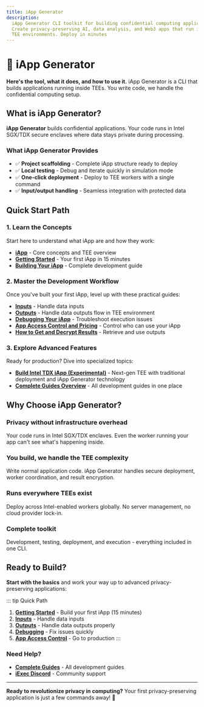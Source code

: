 ```yaml
---
title: iApp Generator
description:
  iApp Generator CLI toolkit for building confidential computing applications.
  Create privacy-preserving AI, data analysis, and Web3 apps that run in secure
  TEE environments. Deploy in minutes
---
```


# 🤖 iApp Generator

**Here's the tool, what it does, and how to use it.** iApp Generator is a CLI
that builds applications running inside TEEs. You write code, we handle the
confidential computing setup.

## What is iApp Generator?

**iApp Generator** builds confidential applications. Your code runs in Intel
SGX/TDX secure enclaves where data stays private during processing.

### What iApp Generator Provides

- ✅ **Project scaffolding** - Complete iApp structure ready to deploy
- ✅ **Local testing** - Debug and iterate quickly in simulation mode
- ✅ **One-click deployment** - Deploy to TEE workers with a single command
- ✅ **Input/output handling** - Seamless integration with protected data

## Quick Start Path

### 1. **Learn the Concepts**

Start here to understand what iApp are and how they work:

- **[iApp](/get-started/overview/iapp)** - Core concepts and TEE overview
- **[Getting Started](/references/iapp-generator/getting-started)** - Your first
  iApp in 15 minutes
- **[Building Your iApp](/references/iapp-generator/building-your-iexec-app)** -
  Complete development guide

### 2. **Master the Development Workflow**

Once you've built your first iApp, level up with these practical guides:

- **[Inputs](/guides/build-iapp/inputs)** - Handle data inputs
- **[Outputs](/guides/build-iapp/outputs)** - Handle data outputs
  flow in TEE environment
- **[Debugging Your iApp](/guides/build-iapp/debugging)** - Troubleshoot
  execution issues
- **[App Access Control and Pricing](/guides/build-iapp/manage-access)** -
  Control who can use your iApp
- **[How to Get and Decrypt Results](/guides/build-iapp/outputs)** -
  Retrieve and use outputs

### 3. **Explore Advanced Features**

Ready for production? Dive into specialized topics:

- **[Build Intel TDX iApp (Experimental)](/guides/build-iapp/advanced/build-your-first-tdx-iapp)** -
  Next-gen TEE with traditional deployment and iApp Generator technology
- **[Complete Guides Overview](/guides/build-iapp/build-&-test)** - All
  development guides in one place

## Why Choose iApp Generator?

### Privacy without infrastructure overhead

Your code runs in Intel SGX/TDX enclaves. Even the worker running your app can't
see what's happening inside.

### You build, we handle the TEE complexity

Write normal application code. iApp Generator handles secure deployment, worker
coordination, and result encryption.

### Runs everywhere TEEs exist

Deploy across Intel-enabled workers globally. No server management, no cloud
provider lock-in.

### Complete toolkit

Development, testing, deployment, and execution - everything included in one
CLI.

## Ready to Build?

**Start with the basics** and work your way up to advanced privacy-preserving
applications:

::: tip Quick Path

1. **[Getting Started](/references/iapp-generator/getting-started)** - Build
   your first iApp (15 minutes)
2. **[Inputs](/guides/build-iapp/inputs)** - Handle data inputs
3. **[Outputs](/guides/build-iapp/outputs)** - Handle data outputs
   properly
3. **[Debugging](/guides/build-iapp/debugging)** - Fix issues quickly
4. **[App Access Control](/guides/build-iapp/manage-access)** - Go to production
   :::

### Need Help?

- **[Complete Guides](/guides/build-iapp/build-&-test)** - All development
  guides
- **[iExec Discord](https://discord.com/invite/pbt9m98wnU)** - Community support

---

**Ready to revolutionize privacy in computing?** Your first privacy-preserving
application is just a few commands away! 🚀
